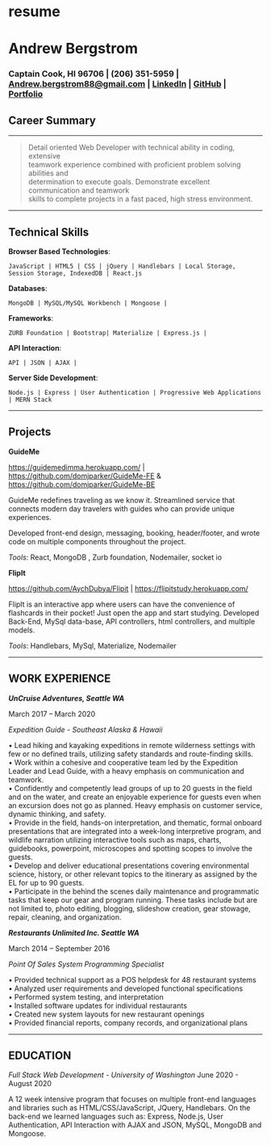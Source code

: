 # resume
Andrew Bergstrom
============

### Captain Cook, HI 96706 | (206) 351-5959 | Andrew.bergstrom88@gmail.com | [LinkedIn](https://www.linkedin.com/in/andrew-bergstrom-74a79aa4/) | [GitHub](https://github.com/AndrewBergstrom) | [Portfolio](https://andrews-react-portfolio.herokuapp.com/)

Career Summary
---
----
> Detail oriented Web Developer with technical ability in coding, extensive\
> teamwork experience combined with proficient problem solving abilities and\
> determination to execute goals. Demonstrate excellent communication and teamwork\
> skills to complete projects in a fast paced, high stress environment.
----

Technical Skills
---
**Browser Based Technologies**:

    JavaScript | HTML5 | CSS | jQuery | Handlebars | Local Storage, Session Storage, IndexedDB | React.js

**Databases**:

    MongoDB | MySQL/MySQL Workbench | Mongoose |

**Frameworks**:

    ZURB Foundation | Bootstrap| Materialize | Express.js |

**API Interaction**:

    API | JSON | AJAX |

**Server Side Development**:

    Node.js | Express | User Authentication | Progressive Web Applications | MERN Stack

----
Projects
---

**GuideMe** 

https://guidemedimma.herokuapp.com/ | https://github.com/domjparker/GuideMe-FE & https://github.com/domjparker/GuideMe-BE

GuideMe redefines traveling as we know it. Streamlined service that connects modern day travelers with guides who can provide unique experiences.

Developed front-end design, messaging, booking, header/footer, and wrote code on multiple components throughout the project. 

*Tools*: React, MongoDB , Zurb foundation, Nodemailer, socket io

**FlipIt**

https://github.com/AychDubya/Flipit | https://flipitstudy.herokuapp.com/ 

FlipIt is an interactive app where users can have the convenience of flashcards in their pocket! Just open the app and start studying.
Developed Back-End, MySql data-base, API controllers, html controllers, and multiple models.

*Tools*: Handlebars, MySql, Materialize, Nodemailer

----

**WORK EXPERIENCE**
---
***UnCruise Adventures, Seattle WA***   

March 2017 – March 2020

*Expedition Guide - Southeast Alaska & Hawaii*


  • Lead hiking and kayaking expeditions in remote wilderness settings with few or no defined trails, utilizing safety standards and route-finding skills.\
  • Work within a cohesive and cooperative team led by the Expedition Leader and Lead Guide, with a heavy emphasis on communication and teamwork.\
  • Confidently and competently lead groups of up to 20 guests in the field and on the water, and create an enjoyable experience for guests even when an excursion does not go as planned. Heavy emphasis on customer service, dynamic thinking, and safety.\
  • Provide in the field, hands-on interpretation, and thematic, formal onboard presentations that are integrated into a week-long interpretive program, and wildlife narration utilizing interactive tools such as maps, charts, guidebooks, powerpoint, microscopes and spotting scopes to involve the guests.\
  • Develop and deliver educational presentations covering environmental science, history, or other relevant topics to the itinerary as assigned by the EL for up to 90 guests.\
  • Participate in the behind the scenes daily maintenance and programmatic tasks that keep our gear and program running. These tasks include but are not limited to, photo editing, blogging, slideshow creation, gear stowage, repair, cleaning, and organization.


***Restaurants Unlimited Inc. Seattle WA***

March 2014 – September 2016

*Point Of Sales System Programming Specialist*

• Provided technical support as a POS helpdesk for 48 restaurant systems\
• Analyzed user requirements and developed functional specifications\
• Performed system testing, and interpretation\
• Installed software updates for individual restaurants\
• Created new system layouts for new restaurant openings\
• Provided financial reports, company records, and organizational plans

  ----

**EDUCATION**
---
*Full Stack Web Development - University of Washington*			           June 2020 - August 2020

A 12 week intensive program that focuses on multiple front-end languages and libraries such as HTML/CSS/JavaScript, JQuery, Handlebars. On the back-end we learned languages such as: Express, Node.js, User Authentication, API Interaction with AJAX and JSON, MySQL, MongoDB and Mongoose. 


